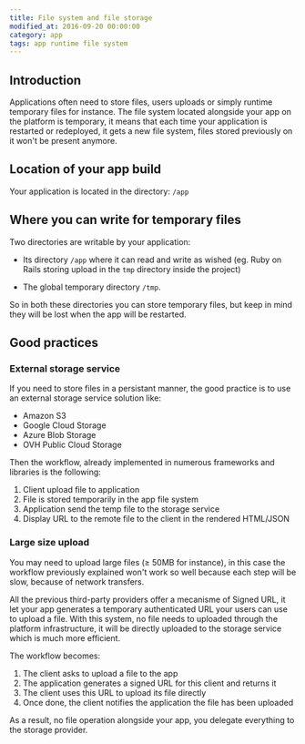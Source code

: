 ```yaml
---
title: File system and file storage
modified_at: 2016-09-20 00:00:00
category: app
tags: app runtime file system
---
```


## Introduction

Applications often need to store files, users uploads or simply runtime
temporary files for instance. The file system located alongside your app on the
platform is temporary, it means that each time your application is restarted or
redeployed, it gets a new file system, files stored previously on it won't be
present anymore.

## Location of your app build

Your application is located in the directory: `/app`

## Where you can write for temporary files

Two directories are writable by your application:

* Its directory `/app` where it can read and write as wished (eg. Ruby on Rails
  storing upload in the `tmp` directory inside the project)

* The global temporary directory `/tmp`.

So in both these directories you can store temporary files, but keep in mind they
will be lost when the app will be restarted.

## Good practices

### External storage service

If you need to store files in a persistant manner, the good practice is to use
an external storage service solution like:

* Amazon S3
* Google Cloud Storage
* Azure Blob Storage
* OVH Public Cloud Storage

Then the workflow, already implemented in numerous frameworks and libraries is the
following:

1. Client upload file to application
2. File is stored temporarily in the app file system
3. Application send the temp file to the storage service
4. Display URL to the remote file to the client in the rendered HTML/JSON

### Large size upload

You may need to upload large files (≥ 50MB for instance), in this case the workflow
previously explained won't work so well because each step will be slow, because of
network transfers.

All the previous third-party providers offer a mecanisme of Signed URL, it let your
app generates a temporary authenticated URL your users can use to upload a file. With
this system, no file needs to uploaded through the platform infrastructure, it will
be directly uploaded to the storage service which is much more efficient.

The workflow becomes:

1. The client asks to upload a file to the app
2. The application generates a signed URL for this client and returns it
3. The client uses this URL to upload its file directly
4. Once done, the client notifies the application the file has been uploaded

As a result, no file operation alongside your app, you delegate everything to the storage
provider.
